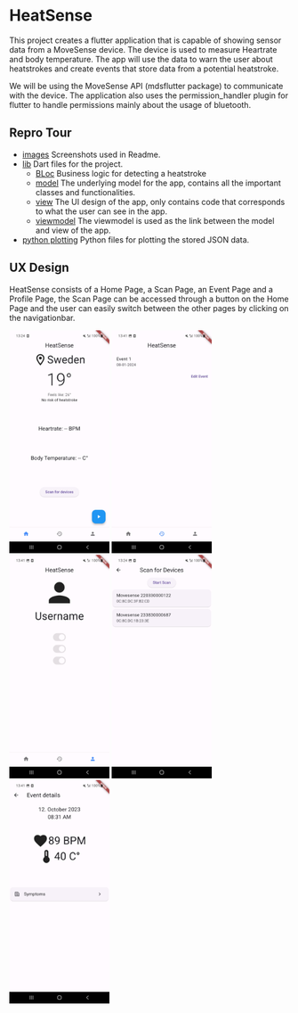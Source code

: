 # HeatSense

This project creates a flutter application that is capable of showing sensor data from a MoveSense device. The device is used to measure Heartrate and body temperature. The app will use the data to warn the user about heatstrokes and create events that store data from a potential heatstroke.

We will be using the MoveSense API (mdsflutter package) to communicate with the device. The application also uses the permission_handler plugin for flutter to handle permissions mainly about the usage of bluetooth.

## Repro Tour
* [images](images) Screenshots used in Readme.
* [lib](lib) Dart files for the project.
  * [BLoc](lib/BLoc) Business logic for detecting a heatstroke
  * [model](lib/model) The underlying model for the app, contains all the important classes and functionalities. 
  * [view](lib/view) The UI design of the app, only contains code that corresponds to what the user can see in the app.
  * [viewmodel](lib/viewmodel) The viewmodel is used as the link between the model and view of the app.
* [python plotting](python_plotting) Python files for plotting the stored JSON data.


## UX Design

HeatSense consists of a Home Page, a Scan Page, an Event Page and a Profile Page, the Scan Page can be accessed through a button on the Home Page and the user can easily switch between the other pages by clicking on the navigationbar. 


<img src="images/HomePage.jpg" width ="180"> <img src="images/EventPage.jpg" width ="180"> <img src="images/ProfilePage.jpg" width ="180"> <img src="images/ScanPage.jpg" width ="180">  <img src="images/EditEvent.jpg" width ="180"> 

